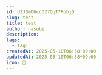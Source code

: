```yaml
---
id: U2JDmD6ccO27QqT7RobjD
slug: test
title: test
author: nasubi
description: 
tags:
  - tag1
createdAt: 2025-05-10T06:58+09:00
updatedAt: 2025-05-10T06:58+09:00
icon: 🍆
---
```

## 
